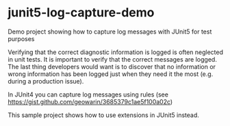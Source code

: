 # junit5-log-capture-demo
Demo project showing how to capture log messages with JUnit5 for test purposes

Verifying that the correct diagnostic information is logged is often neglected in unit tests. It is important to verify that the correct messages are logged. The last thing developers would want is to discover that no information or wrong information has been logged just when they need it the most (e.g. during a production issue).

In JUnit4 you can capture log messages using rules (see https://gist.github.com/geowarin/3685379c1ae5f100a02c)

This sample project shows how to use extensions in JUnit5 instead.
